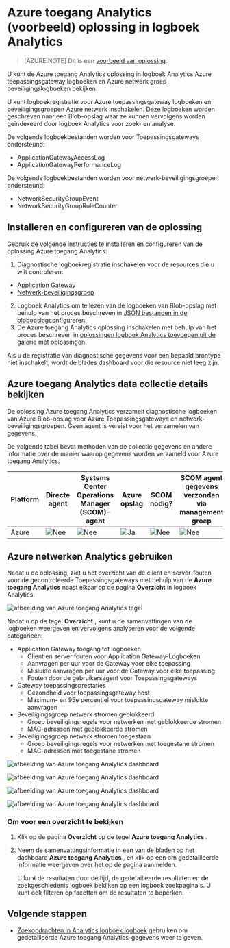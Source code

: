 <properties
    pageTitle="Azure toegang Analytics oplossing in logboek Analytics | Microsoft Azure"
    description="U kunt de Azure toegang Analytics oplossing in logboek Analytics Azure toepassingsgateway logboeken en Azure netwerk groep beveiligingslogboeken bekijken."
    services="log-analytics"
    documentationCenter=""
    authors="richrundmsft"
    manager="jochan"
    editor=""/>

<tags
    ms.service="log-analytics"
    ms.workload="na"
    ms.tgt_pltfrm="na"
    ms.devlang="na"
    ms.topic="article"
    ms.date="07/05/2016"
    ms.author="richrund"/>

# <a name="azure-networking-analytics-preview-solution-in-log-analytics"></a>Azure toegang Analytics (voorbeeld) oplossing in logboek Analytics

>[AZURE.NOTE] Dit is een [voorbeeld van oplossing](log-analytics-add-solutions.md#log-analytics-preview-solutions-and-features).

U kunt de Azure toegang Analytics oplossing in logboek Analytics Azure toepassingsgateway logboeken en Azure netwerk groep beveiligingslogboeken bekijken.

U kunt logboekregistratie voor Azure toepassingsgateway logboeken en beveiligingsgroepen Azure netwerk inschakelen. Deze logboeken worden geschreven naar een Blob-opslag waar ze kunnen vervolgens worden geïndexeerd door logboek Analytics voor zoek- en analyse.

De volgende logboekbestanden worden voor Toepassingsgateways ondersteund:

+ ApplicationGatewayAccessLog
+ ApplicationGatewayPerformanceLog

De volgende logboekbestanden worden voor netwerk-beveiligingsgroepen ondersteund:

+ NetworkSecurityGroupEvent
+ NetworkSecurityGroupRuleCounter

## <a name="install-and-configure-the-solution"></a>Installeren en configureren van de oplossing

Gebruik de volgende instructies te installeren en configureren van de oplossing Azure toegang Analytics:

1.  Diagnostische logboekregistratie inschakelen voor de resources die u wilt controleren:
  + [Application Gateway](../application-gateway/application-gateway-diagnostics.md)
  + [Netwerk-beveiligingsgroep](../virtual-network/virtual-network-nsg-manage-log.md)
2.  Logboek Analytics om te lezen van de logboeken van Blob-opslag met behulp van het proces beschreven in [JSON bestanden in de blobopslag](../log-analytics/log-analytics-azure-storage-json.md)configureren.
3.  De Azure toegang Analytics oplossing inschakelen met behulp van het proces beschreven in [oplossingen logboek Analytics toevoegen uit de galerie met oplossingen](log-analytics-add-solutions.md).  

Als u de registratie van diagnostische gegevens voor een bepaald brontype niet inschakelt, wordt de blades dashboard voor die resource niet leeg zijn.

## <a name="review-azure-networking-analytics-data-collection-details"></a>Azure toegang Analytics data collectie details bekijken

De oplossing Azure toegang Analytics verzamelt diagnostische logboeken van Azure Blob-opslag voor Azure Toepassingsgateways en netwerk-beveiligingsgroepen.
Geen agent is vereist voor het verzamelen van gegevens.

De volgende tabel bevat methoden van de collectie gegevens en andere informatie over de manier waarop gegevens worden verzameld voor Azure toegang Analytics.

| Platform | Directe agent | Systems Center Operations Manager (SCOM)-agent | Azure opslag | SCOM nodig? | SCOM agent gegevens verzonden via management groep | Frequentie van verzameling |
|---|---|---|---|---|---|---|
|Azure|![Nee](./media/log-analytics-azure-networking/oms-bullet-red.png)|![Nee](./media/log-analytics-azure-networking/oms-bullet-red.png)|![Ja](./media/log-analytics-azure-networking/oms-bullet-green.png)|            ![Nee](./media/log-analytics-azure-networking/oms-bullet-red.png)|![Nee](./media/log-analytics-azure-networking/oms-bullet-red.png)| 10 minuten|

## <a name="use-azure-networking-analytics"></a>Azure netwerken Analytics gebruiken

Nadat u de oplossing, ziet u het overzicht van de client en server-fouten voor de gecontroleerde Toepassingsgateways met behulp van de **Azure toegang Analytics** naast elkaar op de pagina **Overzicht** in logboek Analytics.

![afbeelding van Azure toegang Analytics tegel](./media/log-analytics-azure-networking/log-analytics-azurenetworking-tile.png)

Nadat u op de tegel **Overzicht** , kunt u de samenvattingen van de logboeken weergeven en vervolgens analyseren voor de volgende categorieën:

+ Application Gateway toegang tot logboeken
  - Client en server fouten voor Application Gateway-Logboeken
  - Aanvragen per uur voor de Gateway voor elke toepassing
  - Mislukte aanvragen per uur voor de Gateway voor elke toepassing
  - Fouten door de gebruikersagent voor Toepassingsgateways
+ Gateway toepassingsprestaties
  - Gezondheid voor toepassingsgateway host
  - Maximum- en 95e percentiel voor toepassingsgateway mislukte aanvragen
+ Beveiligingsgroep netwerk stromen geblokkeerd
  - Groep beveiligingsregels voor netwerken met geblokkeerde stromen
  - MAC-adressen met geblokkeerde stromen
+ Beveiligingsgroep netwerk stromen toegestaan
  - Groep beveiligingsregels voor netwerken met toegestane stromen
  - MAC-adressen met toegestane stromen


![afbeelding van Azure toegang Analytics dashboard](./media/log-analytics-azure-networking/log-analytics-azurenetworking01.png)

![afbeelding van Azure toegang Analytics dashboard](./media/log-analytics-azure-networking/log-analytics-azurenetworking02.png)

![afbeelding van Azure toegang Analytics dashboard](./media/log-analytics-azure-networking/log-analytics-azurenetworking03.png)

![afbeelding van Azure toegang Analytics dashboard](./media/log-analytics-azure-networking/log-analytics-azurenetworking04.png)

### <a name="to-view-details-for-any-log-summary"></a>Om voor een overzicht te bekijken

1. Klik op de pagina **Overzicht** op de tegel **Azure toegang Analytics** .
2. Neem de samenvattingsinformatie in een van de bladen op het dashboard **Azure toegang Analytics** , en klik op een om gedetailleerde informatie weergeven over het op de pagina aanmelden.

    U kunt de resultaten door de tijd, de gedetailleerde resultaten en de zoekgeschiedenis logboek bekijken op een logboek zoekpagina's. U kunt ook filteren op facetten om de resultaten te beperken.

## <a name="next-steps"></a>Volgende stappen

- [Zoekopdrachten in Analytics logboek logboek](log-analytics-log-searches.md) gebruiken om gedetailleerde Azure toegang Analytics-gegevens weer te geven.
